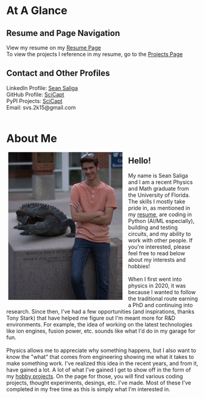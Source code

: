 <html>
  <head>
    <link rel="icon" href="./docs/assets/Atom2.JPG">
  </head>
  
<body>
    
  <div>

  <h1> At A Glance </h1> <h2> Resume and Page Navigation </h2>
  
  <p>
  View my resume on my <a href="https://flowcv.com/resume/0f78qwkpur" target="_blank">Resume Page</a>
  <br>
  To view the projects I reference in my resume, go to the 
  <a href="https://scicapt.github.io/Projects"> Projects Page </a>
  </p>

  <h2> Contact and Other Profiles </h2>
  <p>
    LinkedIn Profile: <a href="https://www.linkedin.com/in/sean-saliga/" target="_blank"> Sean Saliga </a>
    <br>
    GitHub Profile: <a href="https://github.com/SciCapt" target="_blank"> SciCapt </a>
    <br>
    PyPI Projects: <a href="https://pypi.org/user/SciCapt/" target="_blank"> SciCapt </a>
    <br>
    Email: svs.2k15@gmail.com
    <br>
    <!-- LinkedIn:
    <script src="https://platform.linkedin.com/badges/js/profile.js" async defer type="text/javascript"></script>
    <div class="badge-base LI-profile-badge" data-locale="en_US" data-size="Medium" data-theme="light" data-type="HORIZONTAL" data-vanity="sean-saliga" data-version="v1"><a class="badge-base__link LI-simple-link" href="https://www.linkedin.com/in/sean-saliga?trk=profile-badge">Sean Saliga</a></div> -->
    <br>
  </p>
  <h1> About Me </h1>
  <p>
  <img src="./docs/assets/ProfilePic.JPG" class="img-responsive" style="vertical-align:top;margin:0px 15px 10px 5px;max-width: 100%; height: auto;" width="300" align="left">
  <h2> Hello! </h2>
    My name is Sean Saliga and I am a recent Physics and Math graduate from the University of Florida. The skills I mostly take pride in, as mentioned in my <a href="https://flowcv.com/resume/0f78qwkpur" target="_blank">resume</a>, are coding in Python (AI/ML especially), building and testing circuits, and my ability to work with other people. If you're interested, please feel free to read below about my interests and hobbies!
    <br><br>
    When I first went into physics in 2020, it was because I wanted to follow the traditional route earning a PhD and continuing into research. Since then, I've had a few opportunities (and inspirations, thanks Tony Stark) that have helped me figure out I'm meant more for R&D environments. For example, the idea of working on the latest technologies like ion engines, fusion power, etc. sounds like what I'd do in my garage for fun.
    <br><br>
    Physics allows me to appreciate why something happens, but I also want to know the "what" that comes from engineering showing me what it takes to make something work. I've realized this idea in the recent years, and from it, have gained a lot. A lot of what I've gained I get to show off in the form of my <a href="https://scicapt.github.io/Projects">hobby projects</a>. On the page for those, you will find various coding projects, thought experiments, desings, etc. I've made. Most of these I've completed in my free time as this is simply what I'm interested in.
  </p>
  </div>
</body>
</html>
